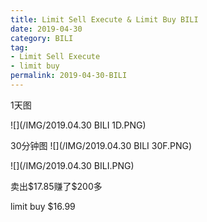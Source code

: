 ```yaml
---
title: Limit Sell Execute & Limit Buy BILI
date: 2019-04-30
category: BILI
tag:
- Limit Sell Execute
- limit buy
permalink: 2019-04-30-BILI
---
```

1天图

![](/IMG/2019.04.30 BILI 1D.PNG)

30分钟图
![](/IMG/2019.04.30 BILI 30F.PNG)

![](/IMG/2019.04.30 BILI.PNG)


卖出$\$$17.85赚了$\$$200多

limit buy $\$$16.99
